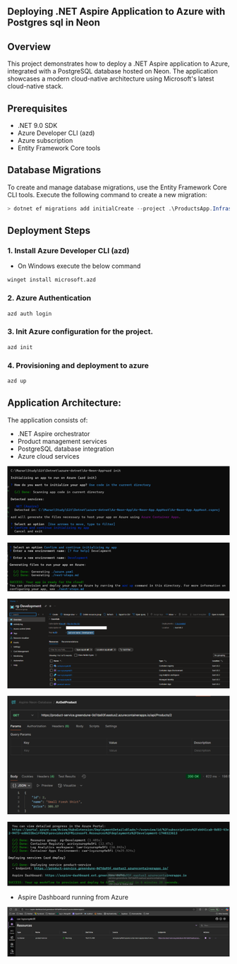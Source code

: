## Deploying .NET Aspire Application to Azure with Postgres sql in Neon

## Overview
This project demonstrates how to deploy a .NET Aspire application to Azure, integrated with a PostgreSQL database hosted on Neon. The application showcases a modern cloud-native architecture using Microsoft's latest cloud-native stack.

## Prerequisites
- .NET 9.0 SDK
- Azure Developer CLI (azd)
- Azure subscription
- Entity Framework Core tools

## Database Migrations
To create and manage database migrations, use the Entity Framework Core CLI tools. Execute the following command to create a new migration:

```powershell
> dotnet ef migrations add initialCreate --project .\ProductsApp.Infrastructure\ProductsApp.Infrastructure.csproj --startup-project .\EcommerceApp\EcommerceApp.Host.csproj
```

## Deployment Steps

### 1. Install Azure Developer CLI (azd)
- On Windows execute the below command
```bash
winget install microsoft.azd
```

### 2. Azure Authentication
```bash
azd auth login
```

### 3. Init Azure configuration for the project.

```bash
azd init
```

### 4. Provisioning and deployment to azure
```bash
azd up
```

## Application Architecture:
The application consists of:

 - .NET Aspire orchestrator
 - Product management services
 - PostgreSQL database integration
 - Azure cloud services

![alt text](Images/image.png)

![alt text](Images/image-1.png)

![alt text](Images/image-6.png)

![alt text](Images/image-3.png)

![alt text](Images/image-4.png)

- Aspire Dashboard running from Azure

![alt text](Images/image-5.png)